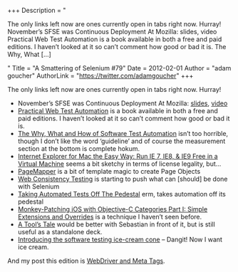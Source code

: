 +++
Description = "<p>The only links left now are ones currently open in tabs right now. Hurray! November’s SFSE was Continuous Deployment At Mozilla: slides, video Practical Web Test Automation is a book available in both a free and paid editions. I haven’t looked at it so can’t comment how good or bad it is. The Why, What […]</p>"
Title = "A Smattering of Selenium #79"
Date = 2012-02-01
Author = "adam goucher"
AuthorLink = "https://twitter.com/adamgoucher"
+++

<p>The only links left now are ones currently open in tabs right now. Hurray!</p>
<ul>
<li>November&#8217;s SFSE was Continuous Deployment At Mozilla: <a href="http://www.slideshare.net/MattBrandt/mozilla-continuous-deploment-on-sumo">slides</a>, <a href="http://www.youtube.com/watch?v=usqxFxsmg4o&amp;feature=youtu.be">video</a></li>
<li><a href="http://zhimin.com/en/books/pwta">Practical Web Test Automation</a> is a book available in both a free and paid editions. I haven&#8217;t looked at it so can&#8217;t comment how good or bad it is.</li>
<li><a href="http://www.toolsjournal.com/testing-articles/item/340-the-why-what-and-how-of-software-test-automation">The Why, What and How of Software Test Automation</a> isn&#8217;t too horrible, though I don&#8217;t like the word &#8216;guideline&#8217; and of course the measurement section at the bottom is complete hokum.</li>
<li><a href="http://osxdaily.com/2011/09/04/internet-explorer-for-mac-ie7-ie8-ie-9-free/">Internet Explorer for Mac the Easy Way: Run IE 7, IE8, &amp; IE9 Free in a Virtual Machine</a> seems a bit sketchy in terms of license legality, but&#8230;</li>
<li><a href="https://bitbucket.org/frennky/pagemapper">PageMapper</a> is a bit of template magic to create Page Objects</li>
<li><a href="http://webconsistencytesting.com/">Web Consistency Testing</a> is starting to push what can [should] be done with Selenium</li>
<li><a href="https://plus.google.com/u/0/104920553571646483561/posts/fmyZi1MxMgo">Taking Automated Tests Off The Pedestal</a> erm, takes automation off its pedestal</li>
<li><a href="http://blog.carbonfive.com/2012/01/23/monkey-patching-ios-with-objective-c-categories-part-1-simple-extensions-and-overrides/">Monkey-Patching iOS with Objective-C Categories Part I: Simple Extensions and Overrides</a> is a technique I haven&#8217;t seen before.</li>
<li><a href="http://sebastian-bergmann.de/archives/919-A-Tools-Tale.html">A Tool&#8217;s Tale</a> would be better with Sebastian in front of it, but is still useful as a standalone deck.</li>
<li><a href="http://watirmelon.com/2012/01/31/introducing-the-software-testing-ice-cream-cone/">Introducing the software testing ice-cream cone</a> &#8211; Dangit! Now I want ice cream.</li>
</ul>
<p>And my post this edition is <a href="http://element34.ca/blog/webdriver-and-meta-tags">WebDriver and Meta Tags</a>.</p>

